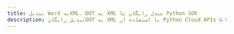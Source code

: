 ---title: تبدیل Word بهXML، DOT به XML مبدل رایگان یا Python SDKdescription: تبدیل رایگانDOT به XML با استفاده از Python Cloud APIs & SDK. همچنین اسناد Microsoft Word و OpenOffice را در Cloud ایجاد، ویرایش و رندر کنید.---